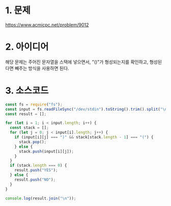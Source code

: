 # 1. 문제

https://www.acmicpc.net/problem/9012

# 2. 아이디어

해당 문제는 주어진 문자열을 스택에 넣으면서, "()"가 형성되는지를 확인하고, 형성된다면 빼주는 방식을 사용하면 된다.

# 3. 소스코드

```javascript
const fs = require("fs");
const input = fs.readFileSync("/dev/stdin").toString().trim().split("\n");
const result = [];

for (let i = 1; i < input.length; i++) {
  const stack = [];
  for (let j = 0; j < input[i].length; j++) {
    if (input[i][j] === ")" && stack[stack.length - 1] === "(") {
      stack.pop();
    } else {
      stack.push(input[i][j]);
    }
  }
  if (stack.length === 0) {
    result.push("YES");
  } else {
    result.push("NO");
  }
}

console.log(result.join("\n"));
```
